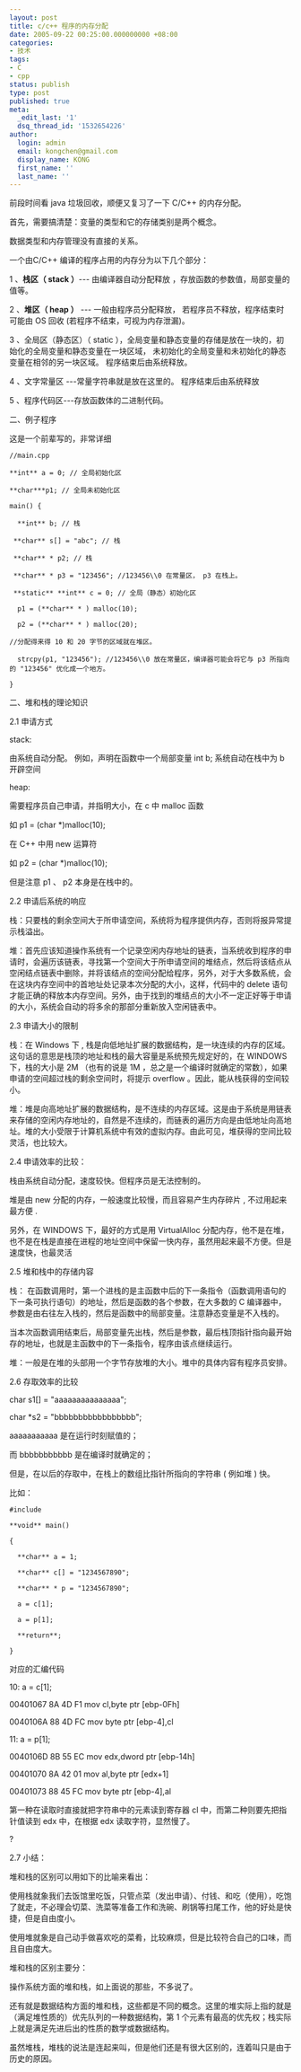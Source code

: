```yaml
---
layout: post
title: c/c++ 程序的内存分配
date: 2005-09-22 00:25:00.000000000 +08:00
categories:
- 技术
tags:
- C
- cpp
status: publish
type: post
published: true
meta:
  _edit_last: '1'
  dsq_thread_id: '1532654226'
author:
  login: admin
  email: kongchen@gmail.com
  display_name: KONG
  first_name: ''
  last_name: ''
---
```

前段时间看 java 垃圾回收，顺便又复习了一下 C/C++ 的内存分配。 

首先，需要搞清楚：变量的类型和它的存储类别是两个概念。 

数据类型和内存管理没有直接的关系。

一个由C/C++ 编译的程序占用的内存分为以下几个部分： 

1 、**栈区（ stack ）**--- 由编译器自动分配释放 ，存放函数的参数值，局部变量的值等。

2 、**堆区（ heap ）** --- 一般由程序员分配释放， 若程序员不释放，程序结束时可能由 OS 回收 (若程序不结束，可视为内存泄漏)。

3 、全局区（静态区）（ static ），全局变量和静态变量的存储是放在一块的，初始化的全局变量和静态变量在一块区域， 未初始化的全局变量和未初始化的静态变量在相邻的另一块区域。    程序结束后由系统释放。 

4 、文字常量区 ---常量字符串就是放在这里的。 程序结束后由系统释放 

5 、程序代码区---存放函数体的二进制代码。 

二、例子程序 

这是一个前辈写的，非常详细 

    //main.cpp  

    **int** a = 0; // 全局初始化区  

    **char***p1; // 全局未初始化区  

    main() {  

      **int** b; // 栈  

     **char** s[] = "abc"; // 栈  

     **char** * p2; // 栈  

     **char** * p3 = "123456"; //123456\\0 在常量区， p3 在栈上。  

     **static** **int** c = 0; // 全局（静态）初始化区  

      p1 = (**char** * ) malloc(10);  

      p2 = (**char** * ) malloc(20);  

    //分配得来得 10 和 20 字节的区域就在堆区。  

      strcpy(p1, "123456"); //123456\\0 放在常量区，编译器可能会将它与 p3 所指向的 "123456" 优化成一个地方。  

    }

二、堆和栈的理论知识 

2.1 申请方式 

stack: 

由系统自动分配。 例如，声明在函数中一个局部变量 int b; 系统自动在栈中为 b 开辟空间 

heap: 

需要程序员自己申请，并指明大小，在 c 中 malloc 函数 

如 p1 = (char \*)malloc(10); 

在 C++ 中用 new 运算符 

如 p2 = (char \*)malloc(10); 

但是注意 p1 、 p2 本身是在栈中的。 

2.2 申请后系统的响应 

栈：只要栈的剩余空间大于所申请空间，系统将为程序提供内存，否则将报异常提示栈溢出。 

堆：首先应该知道操作系统有一个记录空闲内存地址的链表，当系统收到程序的申请时，会遍历该链表，寻找第一个空间大于所申请空间的堆结点，然后将该结点从空闲结点链表中删除，并将该结点的空间分配给程序，另外，对于大多数系统，会在这块内存空间中的首地址处记录本次分配的大小，这样，代码中的 delete 语句才能正确的释放本内存空间。另外，由于找到的堆结点的大小不一定正好等于申请的大小，系统会自动的将多余的那部分重新放入空闲链表中。 

2.3 申请大小的限制 

栈：在 Windows 下 , 栈是向低地址扩展的数据结构，是一块连续的内存的区域。这句话的意思是栈顶的地址和栈的最大容量是系统预先规定好的，在 WINDOWS 下，栈的大小是 2M （也有的说是 1M ，总之是一个编译时就确定的常数），如果申请的空间超过栈的剩余空间时，将提示 overflow 。因此，能从栈获得的空间较小。 

堆：堆是向高地址扩展的数据结构，是不连续的内存区域。这是由于系统是用链表来存储的空闲内存地址的，自然是不连续的，而链表的遍历方向是由低地址向高地址。堆的大小受限于计算机系统中有效的虚拟内存。由此可见，堆获得的空间比较灵活，也比较大。 

2.4 申请效率的比较： 

栈由系统自动分配，速度较快。但程序员是无法控制的。 

堆是由 new 分配的内存，一般速度比较慢，而且容易产生内存碎片 , 不过用起来最方便 . 

另外，在 WINDOWS 下，最好的方式是用 VirtualAlloc 分配内存，他不是在堆，也不是在栈是直接在进程的地址空间中保留一快内存，虽然用起来最不方便。但是速度快，也最灵活 

2.5 堆和栈中的存储内容 

栈： 在函数调用时，第一个进栈的是主函数中后的下一条指令（函数调用语句的下一条可执行语句）的地址，然后是函数的各个参数，在大多数的 C 编译器中，参数是由右往左入栈的，然后是函数中的局部变量。注意静态变量是不入栈的。 

当本次函数调用结束后，局部变量先出栈，然后是参数，最后栈顶指针指向最开始存的地址，也就是主函数中的下一条指令，程序由该点继续运行。 

堆：一般是在堆的头部用一个字节存放堆的大小。堆中的具体内容有程序员安排。 

2.6 存取效率的比较 

char s1\[\] = "aaaaaaaaaaaaaaa"; 

char \*s2 = "bbbbbbbbbbbbbbbbb"; 

aaaaaaaaaaa 是在运行时刻赋值的； 

而 bbbbbbbbbbb 是在编译时就确定的； 

但是，在以后的存取中，在栈上的数组比指针所指向的字符串 ( 例如堆 ) 快。 

比如： 

    #include  

    **void** main()  

    {  

      **char** a = 1;  

      **char** c[] = "1234567890";  

      **char** * p = "1234567890";  

      a = c[1];  

      a = p[1];  

      **return**;  

    }

对应的汇编代码 

10: a = c\[1\]; 

00401067 8A 4D F1 mov cl,byte ptr \[ebp-0Fh\] 

0040106A 88 4D FC mov byte ptr \[ebp-4\],cl 

11: a = p\[1\]; 

0040106D 8B 55 EC mov edx,dword ptr \[ebp-14h\] 

00401070 8A 42 01 mov al,byte ptr \[edx+1\] 

00401073 88 45 FC mov byte ptr \[ebp-4\],al 

第一种在读取时直接就把字符串中的元素读到寄存器 cl 中，而第二种则要先把指针值读到 edx 中，在根据 edx 读取字符，显然慢了。 

? 

2.7 小结： 

堆和栈的区别可以用如下的比喻来看出： 

使用栈就象我们去饭馆里吃饭，只管点菜（发出申请）、付钱、和吃（使用），吃饱了就走，不必理会切菜、洗菜等准备工作和洗碗、刷锅等扫尾工作，他的好处是快捷，但是自由度小。 

使用堆就象是自己动手做喜欢吃的菜肴，比较麻烦，但是比较符合自己的口味，而且自由度大。 

堆和栈的区别主要分： 

操作系统方面的堆和栈，如上面说的那些，不多说了。 

还有就是数据结构方面的堆和栈，这些都是不同的概念。这里的堆实际上指的就是（满足堆性质的）优先队列的一种数据结构，第 1 个元素有最高的优先权；栈实际上就是满足先进后出的性质的数学或数据结构。 

虽然堆栈，堆栈的说法是连起来叫，但是他们还是有很大区别的，连着叫只是由于历史的原因。